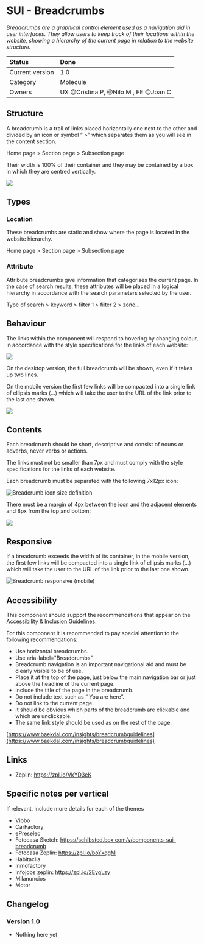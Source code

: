 # SUI - Breadcrumbs
*Breadcrumbs are a graphical control element used as a navigation aid in user interfaces. They allow users to keep track of their locations within the website, showing a hierarchy of the current page in relation to the website structure.*

|   Status          | Done |
|   :----           |   :---- |
|   Current version |   1.0|
|   Category        |   Molecule |
|   Owners          |   UX @Cristina P, @Nilo M , FE @Joan C |

## Structure

A breadcrumb is a trail of links placed horizontally one next to the other and divided by an icon or symbol “ >” which separates them as you will see in the content section.

Home page > Section page > Subsection page

Their width is 100% of their container and they may be contained by a box in which they are centred vertically.

![](https://d2mxuefqeaa7sj.cloudfront.net/s_CDB64B3B4D578D7DA31E8737FEA2E11C6D20F0D56514905FDA3B8179A49BEFB5_1508764990657_Breadcrumb_definition.png)

## Types

### Location

These breadcrumbs are static and show where the page is located in the website hierarchy.

Home page > Section page > Subsection page

### Attribute

Attribute breadcrumbs give information that categorises the current page. In the case of search results, these attributes will be placed in a logical hierarchy in accordance with the search parameters selected by the user.

Type of search > keyword > filter 1 > filter 2 > zone...

## Behaviour

The links within the component will respond to hovering by changing colour, in accordance with the style specifications for the links of each website:

![](https://d2mxuefqeaa7sj.cloudfront.net/s_2C599327DAD68BCC28F347777C380811E9FE3508D82A7445CC555E7ACC267EEA_1497258395009_Breadcrumb2.png)

On the desktop version, the full breadcrumb will be shown, even if it takes up two lines.

On the mobile version the first few links will be compacted into a single link of ellipsis marks (…) which will take the user to the URL of the link prior to the last one shown.

![](https://d2mxuefqeaa7sj.cloudfront.net/s_CDB64B3B4D578D7DA31E8737FEA2E11C6D20F0D56514905FDA3B8179A49BEFB5_1508764335072_Breadcrumb_definition.png)

## Contents

Each breadcrumb should be short, descriptive and consist of nouns or adverbs, never verbs or actions.

The links must not be smaller than 7px and must comply with the style specifications for the links of each website.

Each breadcrumb must be separated with the following 7x12px icon:

![Breadcrumb icon size definition](https://d2mxuefqeaa7sj.cloudfront.net/s_CDB64B3B4D578D7DA31E8737FEA2E11C6D20F0D56514905FDA3B8179A49BEFB5_1508765802590_icon_size.png)

There must be a margin of 4px between the icon and the adjacent elements and 8px from the top and bottom:

![](https://d2mxuefqeaa7sj.cloudfront.net/s_CDB64B3B4D578D7DA31E8737FEA2E11C6D20F0D56514905FDA3B8179A49BEFB5_1508765399260_Slice.png)

## Responsive

If a breadcrumb exceeds the width of its container, in the mobile version, the first few links will be compacted into a single link of ellipsis marks (…) which will take the user to the URL of the link prior to the last one shown.

![Breadcrumb responsive (mobile)](https://d2mxuefqeaa7sj.cloudfront.net/s_CDB64B3B4D578D7DA31E8737FEA2E11C6D20F0D56514905FDA3B8179A49BEFB5_1508765491983_Breadcrumb_definition.png)

## Accessibility

This component should support the recommendations that appear on the [Accessibility & Inclusion Guidelines](https://github.com/SUI-Components/UX-Definitions/blob/master/Accessibility%20and%20Inclusion%20Guidelines.md).

For this component it is recommended to pay special attention to the following recommendations:

- Use horizontal breadcrumbs.
- Use aria-label="Breadcrumbs"
- Breadcrumb navigation is an important navigational aid and must be clearly visible to be of use.
- Place it at the top of the page, just below the main navigation bar or just above the headline of the current page.
- Include the title of the page in the breadcrumb.
- Do not include text such as “ You are here”.
- Do not link to the current page.
- It should be obvious which parts of the breadcrumb are clickable and which are unclickable.
- The same link style should be used as on the rest of the page.

[https://www.baekdal.com/insights/breadcrumbguidelines](https://www.baekdal.com/insights/breadcrumbguidelines)

## Links

- Zeplin: https://zpl.io/VkYD3eK

## Specific notes per vertical

If relevant, include more details for each of the themes

- Vibbo
- CarFactory
- ePreselec
- Fotocasa Sketch: https://schibsted.box.com/v/components-sui-breadcrumb
- Fotocasa Zeplin: https://zpl.io/boYxqgM
- Habitaclia
- Inmofactory
- Infojobs zeplin: https://zpl.io/2EyqLzy
- Milanuncios
- Motor

## Changelog

### Version 1.0

- Nothing here yet
